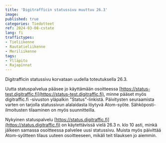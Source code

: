 ```yaml
---
title: 'Digitrafficin statussivu muuttuu 26.3'
image:
published: true
categories: Tiedotteet
ref: 2024-03-08-cstate
lang: fi
traffictypes:
- Tieliikenne
- Rautatieliikenne
- Meriliikenne
tags:
- Ylläpito
- Rajapinnat
---
```


Digitrafficin statussivu korvataan uudella toteutuksella 26.3.

Uutta statuspalvelua pääsee jo käyttämään osoitteessa
[https://status-test.digitraffic.fi](https://status-test.digitraffic.fi), minne
pääset myös digitraffic.fi -sivuston yläpalkin "Status"-linkistä. Päivitysten
seuraamista varten on tarjolla statussivun alalaidasta löytyvä Atom-syöte.
Sähköposti-ilmoitusten tilaaminen on myös suunnitteilla.

Nykyinen statuspalvelu
[https://status.digitraffic.fi](https://status.digitraffic.fi) on käytettävissä
vielä 26.3 n. klo 10 asti, minkä jälkeen samassa osoitteessa palvelee uusi
statussivu. Muista myös päivittää Atom-syötteen tilaus uuteen osoitteeseen,
mikäli teit tilauksen jo aiemmin.
